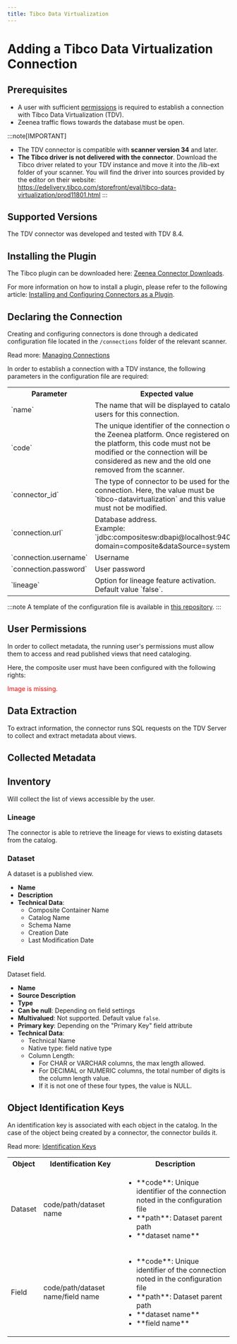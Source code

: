 ```yaml
---
title: Tibco Data Virtualization
---
```


# Adding a Tibco Data Virtualization Connection

## Prerequisites

* A user with sufficient [permissions](#user-permissions) is required to establish a connection with Tibco Data Virtualization (TDV).
* Zeenea traffic flows towards the database must be open.

:::note[IMPORTANT]
* The TDV connector is compatible with **scanner version 34** and later.
* **The Tibco driver is not delivered with the connector**. Download the Tibco driver related to your TDV instance and move it into the /lib-ext folder of your scanner. You will find the driver into sources provided by the editor on their website: https://edelivery.tibco.com/storefront/eval/tibco-data-virtualization/prod11801.html
:::

## Supported Versions

The TDV connector was developed and tested with TDV 8.4.

## Installing the Plugin

The Tibco plugin can be downloaded here: [Zeenea Connector Downloads](./zeenea-connectors-list.md).

For more information on how to install a plugin, please refer to the following article: [Installing and Configuring Connectors as a Plugin](./zeenea-connectors-install-as-plugin.md).

 ## Declaring the Connection
  
 Creating and configuring connectors is done through a dedicated configuration file located in the `/connections` folder of the relevant scanner.
 
 Read more: [Managing Connections](./zeenea-managing-connections.md)
 
In order to establish a connection with a TDV instance, the following parameters in the configuration file are required:
 
<table>
  <tr>
    <th>Parameter</th>
    <th>Expected value</th>
  </tr>
  <tr>
    <td>`name`</td>
    <td>The name that will be displayed to catalog users for this connection.</td>
  </tr>
  <tr>
    <td>`code`</td>
    <td>The unique identifier of the connection on the Zeenea platform. Once registered on the platform, this code must not be modified or the connection will be considered as new and the old one removed from the scanner.</td>
  </tr>
  <tr>
    <td>`connector_id`</td>
    <td>The type of connector to be used for the connection. Here, the value must be `tibco-datavirtualization` and this value must not be modified.</td>
  </tr>
  <tr>
    <td>`connection.url`</td>
    <td>Database address.<br />Example: `jdbc:compositesw:dbapi@localhost:9401?domain=composite&dataSource=system`</td>
  </tr>
  <tr>
    <td>`connection.username`</td>
    <td>Username</td>
  </tr>
  <tr>
    <td>`connection.password`</td>
    <td>User password</td>
  </tr>
  <tr>
    <td>`lineage`</td>
    <td>Option for lineage feature activation. Default value `false`.</td>
  </tr>
</table>

:::note
A template of the configuration file is available in [this repository](https://github.com/zeenea/connector-conf-templates/tree/main/templates).
:::

## User Permissions

In order to collect metadata, the running user's permissions must allow them to access and read published views that need cataloging. 

Here, the composite user must have been configured with the following rights:

<font color="red">Image is missing.</font>

## Data Extraction

To extract information, the connector runs SQL requests on the TDV Server to collect and extract metadata about views.
 
## Collected Metadata

## Inventory

Will collect the list of views accessible by the user.

### Lineage

The connector is able to retrieve the lineage for views to existing datasets from the catalog.

### Dataset

A dataset is a published view. 

* **Name**
* **Description**
* **Technical Data**:
  * Composite Container Name
  * Catalog Name
  * Schema Name
  * Creation Date
  * Last Modification Date

### Field

Dataset field.

* **Name**
* **Source Description**
* **Type**
* **Can be null**: Depending on field settings
* **Multivalued**: Not supported. Default value `false`.
* **Primary key**: Depending on the "Primary Key" field attribute
* **Technical Data**:
  * Technical Name
  * Native type: field native type
  * Column Length:
    * For CHAR or VARCHAR columns, the max length allowed.
    * For DECIMAL or NUMERIC columns, the total number of digits is the column length value.
    * If it is not one of these four types, the value is NULL.

## Object Identification Keys

An identification key is associated with each object in the catalog. In the case of the object being created by a connector, the connector builds it.

 Read more: [Identification Keys](./zeenea-identification-keys.md)

 <table>
   <tr><th>Object</th><th>Identification Key</th><th>Description</th></tr>
  <tr>
     <td>Dataset</td>
     <td>code/path/dataset name</td>
     <td>
       <ul>
         <li>**code**: Unique identifier of the connection noted in the configuration file</li>
         <li>**path**: Dataset parent path</li>
         <li>**dataset name**</li>
       </ul>
     </td>
   </tr>
  <tr>
     <td>Field</td>
     <td>code/path/dataset name/field name</td>
     <td>
       <ul>
         <li>**code**:  Unique identifier of the connection noted in the configuration file</li>
         <li>**path**: Dataset parent path</li>
         <li>**dataset name**</li>
         <li>**field  name**</li>
       </ul>
     </td>
   </tr>
 </table>
    
